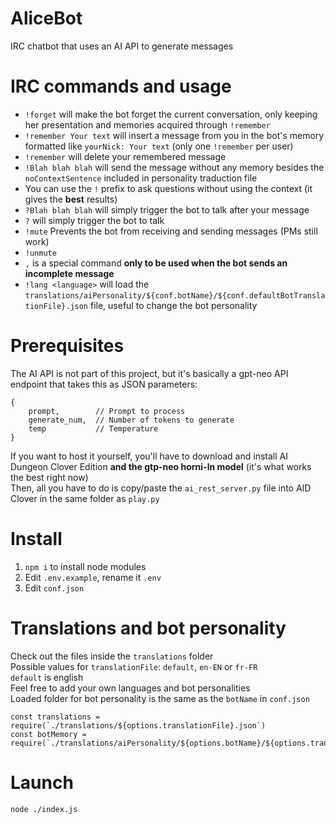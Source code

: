 # AliceBot

IRC chatbot that uses an AI API to generate messages

# IRC commands and usage

- `!forget` will make the bot forget the current conversation, only keeping her presentation and memories acquired
  through `!remember`
- `!remember Your text` will insert a message from you in the bot's memory formatted like `yourNick: Your text` (only
  one `!remember` per user)
- `!remember` will delete your remembered message
- `!Blah blah blah` will send the message without any memory besides the `noContextSentence` included in personality
  traduction file
- You can use the `!` prefix to ask questions without using the context (it gives the **best** results)
- `?Blah blah blah` will simply trigger the bot to talk after your message
- `?` will simply trigger the bot to talk
- `!mute` Prevents the bot from receiving and sending messages (PMs still work)
- `!unmute`
- `,` is a special command **only to be used when the bot sends an incomplete message**
- `!lang <language>` will load the `translations/aiPersonality/${conf.botName}/${conf.defaultBotTranslationFile}.json`
  file, useful to change the bot personality

# Prerequisites

The AI API is not part of this project, but it's basically a gpt-neo API endpoint that takes this as JSON parameters:

```
{
    prompt,        // Prompt to process
    generate_num,  // Number of tokens to generate
    temp           // Temperature
}
```

If you want to host it yourself, you'll have to download and install AI Dungeon Clover Edition **and the gtp-neo
horni-ln model** (it's what works the best right now)  
Then, all you have to do is copy/paste the `ai_rest_server.py` file into AID Clover in the same folder as `play.py`

# Install

1. `npm i` to install node modules
2. Edit `.env.example`, rename it `.env`
3. Edit `conf.json`

# Translations and bot personality

Check out the files inside the `translations` folder  
Possible values for `translationFile`: `default`, `en-EN`
or `fr-FR`  
`default` is english  
Feel free to add your own languages and bot personalities  
Loaded folder for bot personality is the same as the `botName` in `conf.json`

```
const translations = require(`./translations/${options.translationFile}.json`)
const botMemory = require(`./translations/aiPersonality/${options.botName}/${options.translationFile}.json`)
```

# Launch

`node ./index.js`
